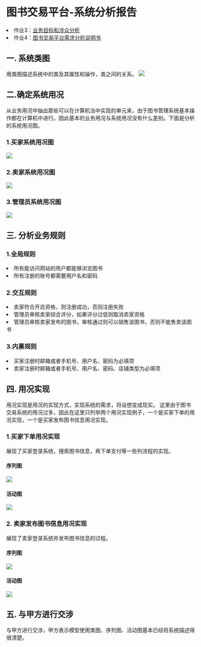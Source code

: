 # 图书交易平台-系统分析报告 #


<li>作业3：<a href= "https://github.com/Ashlee1994/OO/blob/master/%E4%BD%9C%E4%B8%9A3/%E4%BD%9C%E4%B8%9A3%EF%BC%9A%E4%B8%9A%E5%8A%A1%E7%9B%AE%E6%A0%87%E4%B8%8E%E6%B6%89%E4%BC%97%E5%88%86%E6%9E%90.md">业务目标和涉众分析
 </a></li>
<li>作业4：<a href= "https://github.com/Ashlee1994/OO/blob/master/%E4%BD%9C%E4%B8%9A4/%E4%BD%9C%E4%B8%9A4%EF%BC%9A%E9%9C%80%E6%B1%82%E5%88%86%E6%9E%90.md">图书交易平台需求分析说明书
 </a></li>


## 一. 系统类图 ##
用类图描述系统中的类及其属性和操作，类之间的关系。
![](http://i.imgur.com/H18Gw0Z.png)


## 二.确定系统用况  ##
从业务用况中抽出那些可以在计算机当中实现的单元来，由于图书管理系统基本操作都在计算机中进行。因此基本的业务用况与系统用况没有什么差别。下面是分析的系统用况图。

### 1.买家系统用况图 ###
![](http://i.imgur.com/E0QAhAg.png)

### 2.卖家系统用况图 ###
![](http://i.imgur.com/N4A9JBV.png)


### 3.管理员系统用况图 ###
![](http://i.imgur.com/0Ibp2ds.png)


## 三. 分析业务规则  ##
### 1.全局规则 ###
<li> 所有能访问网站的用户都能够浏览图书</li>
<li> 所有注册的账号都需要用户名和密码</li>

### 2.交互规则 ###
<li> 卖家符合开店资格，则注册成功，否则注册失败</li>
<li> 管理员审核卖家综合评分，如果评分过低则取消卖家资格</li>
<li> 管理员审核卖家发布的图书，审核通过则可以销售该图书，否则不能售卖该图书</li>


### 3.内禀规则 ###
<li> 买家注册时邮箱或者手机号、用户名、密码为必填项</li>
<li> 卖家注册时邮箱或者手机号、用户名、密码、店铺类型为必填项</li>

## 四. 用况实现 ##
用况实现是用况的实现方式，实现系统的需求，将设想变成现实。
这里由于图书交易系统的用况过多，因此在这里只列举两个用况实现例子，一个是买家下单的用况实现，一个是买家发布图书信息用况实现。
### 1.买家下单用况实现 ###
展现了买家登录系统，搜索图书信息，再下单支付等一些列流程的实现。
#### 序列图 ####
![](http://i.imgur.com/tia1Xh6.png)

#### 活动图 ####
![](http://i.imgur.com/7qEkquL.png)

### 2. 卖家发布图书信息用况实现 ###
展现了卖家登录系统并发布图书信息的过程。
#### 序列图 ####
![](http://i.imgur.com/76nCXwv.png)

#### 活动图 ####
![](http://i.imgur.com/J8DVHxr.png)

## 五. 与甲方进行交涉 ##
与甲方进行交涉，甲方表示模型使用类图、序列图、活动图基本已经将系统描述得很清楚。


